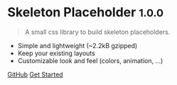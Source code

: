
# Skeleton Placeholder <small>1.0.0</small>

> A small css library to build skeleton placeholders.

- Simple and lightweight (~2.2kB gzipped)
- Keep your existing layouts
- Customizable look and feel (colors, animation, ...)

[GitHub](https://github.com/ToxicJojo/SkeletonPlaceholder/)
[Get Started](#intro)
